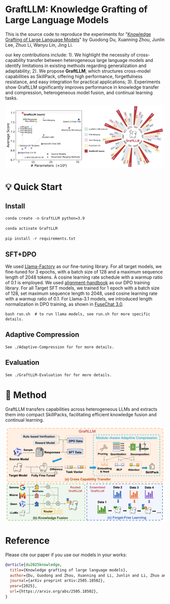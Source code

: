 # GraftLLM: Knowledge Grafting of Large Language Models

This is the source code to reproduce the experiments for "[Knowledge Grafting of Large Language Models](https://arxiv.org/abs/2505.18502)" by Guodong Du, Xuanning Zhou, Junlin Lee, Zhuo Li, Wanyu Lin, Jing Li.

our key contributions include:
1). We highlight the necessity of cross-capability transfer between heterogeneous large language models and identify limitations in existing methods regarding generalization and adaptability; 2). We propose **GraftLLM**, which structures cross-model capabilities as SkillPack, offering high performance, forgetfulness resistance, and easy integration for practical applications; 
3). Experiments show GraftLLM significantly improves performance in knowledge transfer and compression, heterogeneous model fusion, and continual learning tasks.

<img src="./assets/imgs/graftllm_result.png" alt="Figure 1: Example Image" title="Figure 1: Example Image">

# 💡 Quick Start
## Install
```
conda create -n GraftLLM python=3.9

conda activate GraftLLM

pip install -r requirements.txt 
```
## SFT+DPO

We used [Llama-Factory](https://github.com/hiyouga/LLaMA-Factory) as our fine-tuning library. For all target models, we fine-tuned for 3 epochs, with a batch size of 128 and a maximum sequence length of 2048 tokens. A cosine learning rate schedule with a warmup ratio of 0.1 is employed. We used [alignment-handbook](https://github.com/huggingface/alignment-handbook) as our DPO training library. For all Target SFT models, we trained for 1 epoch with a batch size of 128, set maximum sequence length to 2048, used cosine learning rate with a warmup ratio of 0.1. For Llama-3.1 models, we introduced length normalization in DPO training, as shown in [FuseChat 3.0](https://github.com/fanqiwan/FuseAI/tree/main/FuseChat-3.0).

```
bash run.sh  # to run llama models, see run.sh for more specific details.
```

## Adaptive Compression
```
See ./Adaptive-Compression for for more details.
```

## Evaluation
```
See ./GraftLLM-Evaluation for for more details.
```

# 🌈 Method
GraftLLM transfers capabilities across heterogeneous LLMs and extracts them into compact SkillPacks, facilitating efficient knowledge fusion and continual learning.

<img src="./assets/imgs/graftllm_method.png" alt="Figure 1: Example Image" title="Figure 1: Example Image">

# Reference
Please cite our paper if you use our models in your works:

```bibtex
@article{du2025knowledge,
  title={Knowledge grafting of large language models},
  author={Du, Guodong and Zhou, Xuanning and Li, Junlin and Li, Zhuo and Shi, Zesheng and Lin, Wanyu and Tang, Ho-Kin and Li, Xiucheng and Liu, Fangming and Wang, Wenya and others},
  journal={arXiv preprint arXiv:2505.18502},
  year={2025},
  url={https://arxiv.org/abs/2505.18502}, 
}
